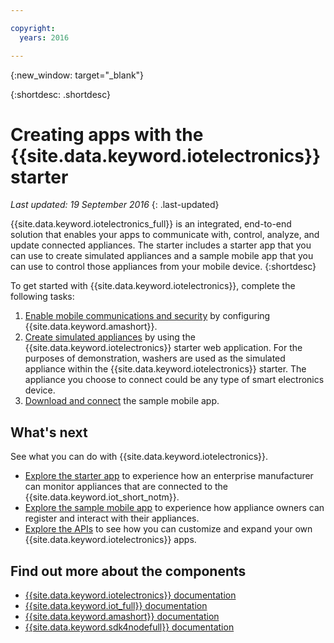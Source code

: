 ```yaml
---

copyright:
  years: 2016

---
```


{:new_window: target="_blank"}

{:shortdesc: .shortdesc}


# Creating apps with the {{site.data.keyword.iotelectronics}} starter
*Last updated: 19 September 2016*
{: .last-updated}

{{site.data.keyword.iotelectronics_full}} is an integrated, end-to-end solution that enables your apps to communicate with, control, analyze, and update connected appliances. The starter includes a starter app that you can use to create simulated appliances and a sample mobile app that you can use to control those appliances from your mobile device.
{:shortdesc}

To get started with {{site.data.keyword.iotelectronics}}, complete the following tasks:

1. [Enable mobile communications and security](https://daily-console.stage1.ng.bluemix.net/docs/starters/IotElectronics/iotelectronics_config_mca.html) by configuring {{site.data.keyword.amashort}}.
2. [Create simulated appliances](https://daily-console.stage1.ng.bluemix.net/docs/starters/IotElectronics/iot4ecreatingappliances.html) by using the {{site.data.keyword.iotelectronics}} starter web application. For the purposes of demonstration, washers are used as the simulated appliance within the {{site.data.keyword.iotelectronics}} starter. The appliance you choose to connect could be any type of smart electronics device.
3. [Download and connect](https://daily-console.stage1.ng.bluemix.net/docs/starters/IotElectronics/iotelectronics_config_mobile.html) the sample mobile app.


## What's next
See what you can do with {{site.data.keyword.iotelectronics}}.

- [Explore the starter app](https://daily-console.stage1.ng.bluemix.net/docs/starters/IotElectronics/iot4ecreatingappliances.html) to experience how an enterprise manufacturer can monitor appliances that are connected to the {{site.data.keyword.iot_short_notm}}.
- [Explore the sample mobile app](https://daily-console.stage1.ng.bluemix.net/docs/starters/IotElectronics/iotelectronics_config_mobile.html) to experience how appliance owners can register and interact with their appliances.
- [Explore the APIs](http://ibmiotforelectronics.mybluemix.net/public/iot4eregistrationapi.html) to see how you can customize and expand your own {{site.data.keyword.iotelectronics}} apps.

## Find out more about the components
- [{{site.data.keyword.iotelectronics}} documentation](iotelectronics_overview.html)
- [{{site.data.keyword.iot_full}} documentation](https://console.ng.bluemix.net/docs/services/IoT/index.html)
-  [{{site.data.keyword.amashort}} documentation](https://console.ng.bluemix.net/docs/services/mobileaccess/overview.html)
- [{{site.data.keyword.sdk4nodefull}} documentation](https://console.ng.bluemix.net/docs/runtimes/nodejs/index.html#nodejs_runtime)
